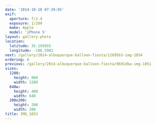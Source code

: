 ```yaml
---
date: '2014-10-10 07:39:05'
exif:
  aperture: f/2.4
  exposure: 1/209
  make: Apple
  model: 'iPhone 5'
layout: gallery-photo
location:
  latitude: 35.195655
  longitude: -106.5981
next: /gallery/2014-albuquerque-balloon-fiesta/12895b3-img-1054
ordering: 6
previous: /gallery/2014-albuquerque-balloon-fiesta/9691dba-img-1051
sizes:
  1280:
    height: 960
    width: 1280
  640w:
    height: 480
    width: 640
  200x200:
    height: 200
    width: 200
title: IMG_1053
---
```

